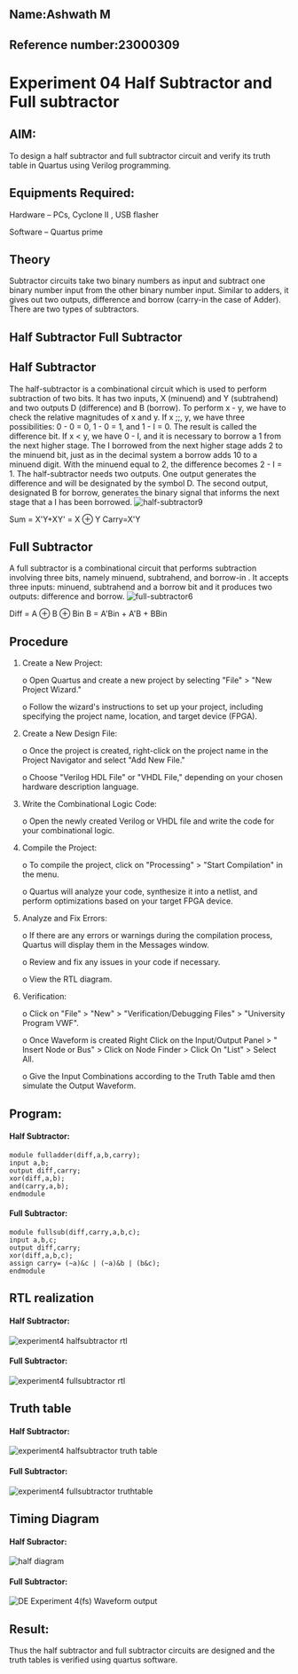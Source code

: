 ## Name:Ashwath M
## Reference number:23000309
# Experiment 04 Half Subtractor and Full subtractor
## AIM:
To design a half subtractor and full subtractor circuit and verify its truth table in Quartus using Verilog programming.

## Equipments Required:
Hardware – PCs, Cyclone II , USB flasher

Software – Quartus prime
## Theory
Subtractor circuits take two binary numbers as input and subtract one binary number input from the other binary number input. Similar to adders, it gives out two outputs, difference and borrow (carry-in the case of Adder). There are two types of subtractors.

## Half Subtractor Full Subtractor
## Half Subtractor
The half-subtractor is a combinational circuit which is used to perform subtraction of two bits. It has two inputs, X (minuend) and Y (subtrahend) and two outputs D (difference) and B (borrow). To perform x - y, we have to check the relative magnitudes of x and y. If x ;;, y, we have three possibilities: 0 - 0 = 0, 1 - 0 = 1, and 1 - I = 0. The result is called the difference bit. If x < y, we have 0 - I, and it is necessary to borrow a 1 from the next higher stage. The I borrowed from the next higher stage adds 2 to the minuend bit, just as in the decimal system a borrow adds 10 to a minuend digit. With the minuend equal to 2, the difference becomes 2 - I = 1. The half-subtractor needs two outputs. One output generates the difference and will be designated by the symbol D. The second output, designated B for borrow, generates the binary signal that informs the next stage that a I has been borrowed.
![half-subtractor9](https://user-images.githubusercontent.com/36288975/166112538-58c3bc7c-ee5d-4e6a-ac8d-8e8328efe27a.png)


Sum = X'Y+XY' = X ⊕ Y
Carry=X'Y

## Full Subtractor
A full subtractor is a combinational circuit that performs subtraction involving three bits, namely minuend, subtrahend, and borrow-in . It accepts three inputs: minuend, subtrahend and a borrow bit and it produces two outputs: difference and borrow. 
![full-subtractor6](https://user-images.githubusercontent.com/36288975/166112541-24c68359-3de8-4674-ae22-8272ffc385ed.png)


Diff = A ⊕ B ⊕ Bin B = A'Bin + A'B + BBin

## Procedure
1.	Create a New Project:

  	  o	Open Quartus and create a new project by selecting "File" > "New Project Wizard."

  	  o	Follow the wizard's instructions to set up your project, including specifying the project name, location, and target device (FPGA).
3.	Create a New Design File:

  	  o	Once the project is created, right-click on the project name in the Project Navigator and select "Add New File."

  	  o	Choose "Verilog HDL File" or "VHDL File," depending on your chosen hardware description language.
5.	Write the Combinational Logic Code:

  	  o	Open the newly created Verilog or VHDL file and write the code for your combinational logic.
7.	Compile the Project:

  	  o	To compile the project, click on "Processing" > "Start Compilation" in the menu.

  	  o	Quartus will analyze your code, synthesize it into a netlist, and perform optimizations based on your target FPGA device.
9.	Analyze and Fix Errors:

  	  o	If there are any errors or warnings during the compilation process, Quartus will display them in the Messages window.

  	  o	Review and fix any issues in your code if necessary.

  	  o	View the RTL diagram.
11.	Verification:

   	  o	Click on "File" > "New" > "Verification/Debugging Files" > "University Program VWF".

   	  o	Once Waveform is created Right Click on the Input/Output Panel > " Insert Node or Bus" > Click on Node Finder > Click On "List" > Select All.

   	  o	Give the Input Combinations according to the Truth Table amd then simulate the Output Waveform.


## Program:
#### Half Subtractor:
```
module fulladder(diff,a,b,carry);
input a,b;
output diff,carry;
xor(diff,a,b);
and(carry,a,b);
endmodule
```
#### Full Subtractor:
```
module fullsub(diff,carry,a,b,c);
input a,b,c;
output diff,carry;
xor(diff,a,b,c);
assign carry= (~a)&c | (~a)&b | (b&c);
endmodule
```
##  RTL realization
#### Half Subtractor:
![experiment4 halfsubtractor rtl](https://github.com/Ashwathm12/Experiment--03-Half-Subtractor-and-Full-subtractor/assets/138849225/87e774ac-6a86-4a51-b94a-a4901ea7bbc5)

#### Full Subtractor:
![experiment4 fullsubtractor rtl](https://github.com/Ashwathm12/Experiment--03-Half-Subtractor-and-Full-subtractor/assets/138849225/4ce52309-b0be-490a-aa07-ebd037b7c5de)

## Truth table
#### Half Subtractor:
![experiment4 halfsubtractor truth table](https://github.com/Ashwathm12/Experiment--03-Half-Subtractor-and-Full-subtractor/assets/138849225/aa1e0013-b2c4-4695-8665-744365bb23be)

#### Full Subtractor:
![experiment4 fullsubtractor truthtable](https://github.com/Ashwathm12/Experiment--03-Half-Subtractor-and-Full-subtractor/assets/138849225/ea34a41b-3f66-4c83-bf32-e4f550f2fa50)

## Timing Diagram
#### Half Subractor:
![half diagram](https://github.com/Ashwathm12/Experiment--03-Half-Subtractor-and-Full-subtractor/assets/138849225/436e2025-c944-4084-92be-2e283861c52a)

#### Full Subtractor:
![DE Experiment 4(fs) Waveform output](https://github.com/Ashwathm12/Experiment--03-Half-Subtractor-and-Full-subtractor/assets/147473026/f2c6f479-c3d5-4610-855e-8ffd41098946)

## Result:
Thus the half subtractor and full subtractor circuits are designed and the truth tables is verified using quartus software.

